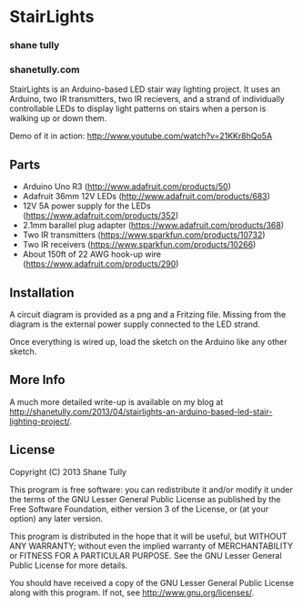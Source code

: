 StairLights
===

### shane tully
### shanetully.com

StairLights is an Arduino-based LED stair way lighting project. It uses an Arduino, two IR transmitters, two IR recievers, and a strand of individually controllable LEDs to display light patterns on stairs when a person is walking up or down them.

Demo of it in action: http://www.youtube.com/watch?v=21KKr8hQo5A

## Parts

* Arduino Uno R3 (http://www.adafruit.com/products/50)
* Adafruit 36mm 12V LEDs (http://www.adafruit.com/products/683)
* 12V 5A power supply for the LEDs (https://www.adafruit.com/products/352)
* 2.1mm barallel plug adapter (https://www.adafruit.com/products/368)
* Two IR transmitters (https://www.sparkfun.com/products/10732)
* Two IR receivers (https://www.sparkfun.com/products/10266)
* About 150ft of 22 AWG hook-up wire (https://www.adafruit.com/products/290)

## Installation

A circuit diagram is provided as a png and a Fritzing file. Missing from the diagram is the external power supply connected to the LED strand.

Once everything is wired up, load the sketch on the Arduino like any other sketch.

## More Info

A much more detailed write-up is available on my blog at http://shanetully.com/2013/04/stairlights-an-arduino-based-led-stair-lighting-project/.

## License
Copyright (C) 2013 Shane Tully

This program is free software: you can redistribute it and/or modify
it under the terms of the GNU Lesser General Public License as published by
the Free Software Foundation, either version 3 of the License, or
(at your option) any later version.

This program is distributed in the hope that it will be useful,
but WITHOUT ANY WARRANTY; without even the implied warranty of
MERCHANTABILITY or FITNESS FOR A PARTICULAR PURPOSE.  See the
GNU Lesser General Public License for more details.

You should have received a copy of the GNU Lesser General Public License
along with this program.  If not, see <http://www.gnu.org/licenses/>.
